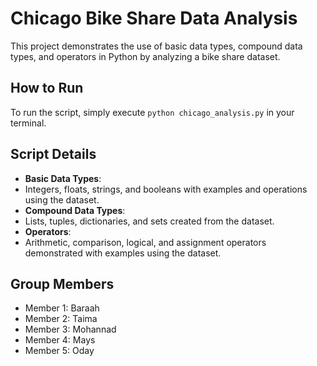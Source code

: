 # Chicago Bike Share Data Analysis
This project demonstrates the use of basic data types, compound data
types, and operators in Python by analyzing a bike share dataset.
## How to Run
To run the script, simply execute `python chicago_analysis.py` in your
terminal.
## Script Details
- **Basic Data Types**:
- Integers, floats, strings, and booleans with examples and
operations using the dataset.
- **Compound Data Types**:
- Lists, tuples, dictionaries, and sets created from the dataset.
- **Operators**:
- Arithmetic, comparison, logical, and assignment operators
demonstrated with examples using the dataset.
## Group Members
- Member 1: Baraah
- Member 2: Taima
- Member 3: Mohannad
- Member 4: Mays
- Member 5: Oday